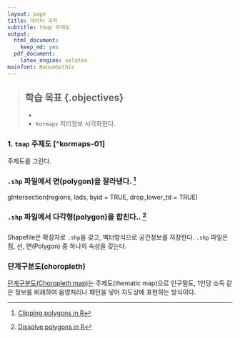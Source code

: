 ```yaml
---
layout: page
title: 데이터 과학
subtitle: tmap 주제도
output:
  html_document: 
    keep_md: yes
  pdf_document:
    latex_engine: xelatex
mainfont: NanumGothic
---
```




> ## 학습 목표 {.objectives}
>
>  * 
>  * `Kormaps` 지리정보 시각화한다.

### 1. `tmap` 주제도 [^kormaps-01] 

주제도를 그린다.


### `.shp` 파일에서 면(polygon)을 잘라낸다. [^shape-polygon-clipping]

gIntersection(regions, lads, byid = TRUE, drop_lower_td = TRUE)

### `.shp` 파일에서 다각형(polygon)을 합친다.. [^shape-polygon-dissolving]

[^shape-polygon-clipping]: [Clipping polygons in R](https://philmikejones.wordpress.com/2015/09/01/clipping-polygons-in-r/)
[^shape-polygon-dissolving]: [Dissolve polygons in R](https://philmikejones.wordpress.com/2015/09/01/clipping-polygons-in-r/)



### 

Shapefile은 확장자로 `.shp`을 갖고, 벡터방식으로 공간정보를 저장한다.
`.shp` 파일은 점, 선, 면(Polygon) 중 하나의 속성을 갖는다.

### 단계구분도(choropleth)

[단계구분도(Choropleth map)](https://en.wikipedia.org/wiki/Choropleth_map)는 
주제도(thematic map)으로 인구밀도, 1인당 소득 같은 정보를 비례하여 음영처리나 패턴을 넣어 지도상에 표현하는 방식이다.


